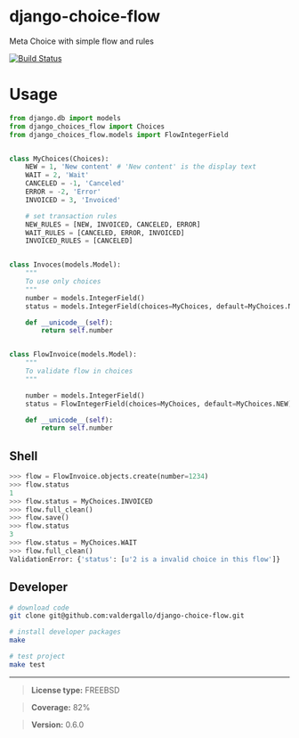 django-choice-flow
==================

Meta Choice with simple flow and rules

[![Build Status](https://travis-ci.org/valdergallo/django-choice-flow.png?branch=master)](https://travis-ci.org/valdergallo/django-choice-flow)

Usage
======

```python
from django.db import models
from django_choices_flow import Choices
from django_choices_flow.models import FlowIntegerField


class MyChoices(Choices):
    NEW = 1, 'New content' # 'New content' is the display text
    WAIT = 2, 'Wait'
    CANCELED = -1, 'Canceled'
    ERROR = -2, 'Error'
    INVOICED = 3, 'Invoiced'

    # set transaction rules
    NEW_RULES = [NEW, INVOICED, CANCELED, ERROR]
    WAIT_RULES = [CANCELED, ERROR, INVOICED]
    INVOICED_RULES = [CANCELED]


class Invoces(models.Model):
	"""
	To use only choices
	"""
    number = models.IntegerField()
    status = models.IntegerField(choices=MyChoices, default=MyChoices.NEW)

    def __unicode__(self):
        return self.number


class FlowInvoice(models.Model):
	"""
	To validate flow in choices
	"""

	number = models.IntegerField()
	status = FlowIntegerField(choices=MyChoices, default=MyChoices.NEW)

	def __unicode__(self):
        return self.number
```

Shell
------

```python
>>> flow = FlowInvoice.objects.create(number=1234)
>>> flow.status
1
>>> flow.status = MyChoices.INVOICED
>>> flow.full_clean()
>>> flow.save()
>>> flow.status
3
>>> flow.status = MyChoices.WAIT
>>> flow.full_clean()
ValidationError: {'status': [u'2 is a invalid choice in this flow']}
```

Developer
---------

```bash
# download code
git clone git@github.com:valdergallo/django-choice-flow.git

# install developer packages
make

# test project
make test
```


------------------------
> **License type:** FREEBSD

> **Coverage:** 82%

> **Version:** 0.6.0

